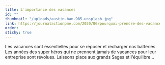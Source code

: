 ```yaml
---
title: L'importance des vacances
id: ""
thumbnail: "/uploads/austin-ban-985-unsplash.jpg"
link: https://journalactionpme.com/2020/06/pourquoi-prendre-des-vacances-est-il-plus-important-quon-le-pense-un-cas-vecu/?mc_cid=c88e42d3e9&mc_eid=76a324a72b
order:
sticky: true
---
```


Les vacances sont essentielles pour se reposer et recharger nos batteries. Les années des super héros qui ne prennent jamais de vacances pour leur entreprise sont révolues. Laissons place aux grands Sages et l'équilibre...
